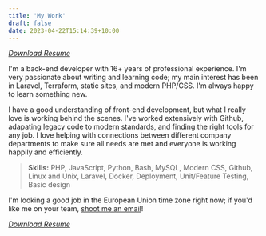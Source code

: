 ```yaml
---
title: 'My Work'
draft: false
date: 2023-04-22T15:14:39+10:00
---
```


*[Download Resume](https://yakdrive.io/resume/resume-tim-eaton-2023.pdf)*

I'm a back-end developer with 16+ years of professional experience. I'm very passionate about writing and learning code; my main interest has been in Laravel, Terraform, static sites, and modern PHP/CSS. I'm always happy to learn something new.

I have a good understanding of front-end development, but what I really love is working behind the scenes. I've worked extensively with Github, adapating legacy code to modern standards, and finding the right tools for any job. I love helping with connections between different company departments to make sure all needs are met and everyone is working happily and efficiently.

> **Skills:** PHP, JavaScript, Python, Bash, MySQL,
> Modern CSS, Github, Linux and Unix, Laravel, Docker,
> Deployment, Unit/Feature Testing, Basic design

I'm looking a good job in the European Union time zone right now; if you'd like me on your team, [shoot me an email](mailto:tim@timeaton.dev)!

*[Download Resume](https://yakdrive.io/resume/resume-tim-eaton-2023.pdf)*